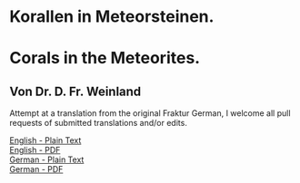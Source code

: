 # Korallen in Meteorsteinen.

# Corals in the Meteorites.

## Von Dr. D. Fr. Weinland

Attempt at a translation from the original Fraktur German, I welcome all pull requests of submitted translations and/or edits.

[English - Plain Text](full-text-english.md)  
[English - PDF](https://cdn.solaranamnesis.com/DasAusland/1881/16/1/Corals-in-the-Meteorites.pdf)  
[German - Plain Text](full-text-german.md)  
[German - PDF](https://cdn.solaranamnesis.com/DasAusland/1881/16/1/Korallen-in-Meteorsteinen.pdf)  
